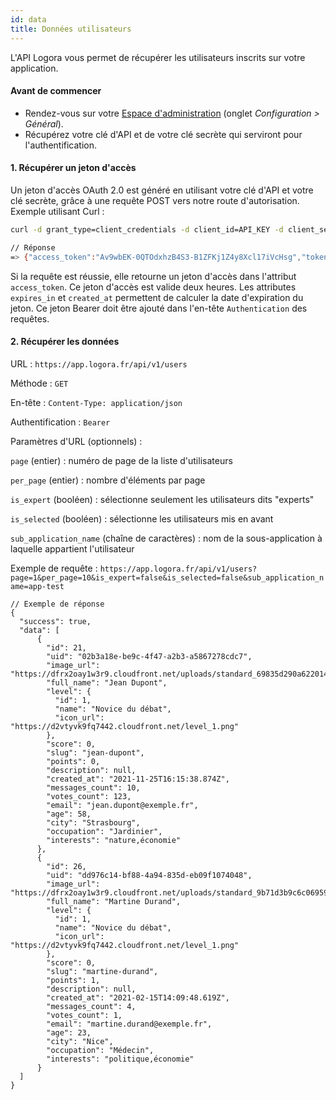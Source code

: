 ```yaml
---
id: data
title: Données utilisateurs
---
```


L'API Logora vous permet de récupérer les utilisateurs inscrits sur votre application.

#### Avant de commencer

- Rendez-vous sur votre [Espace d'administration](https://admin.logora.fr) (onglet *Configuration > Général*).
- Récupérez votre clé d'API et de votre clé secrète qui serviront pour l'authentification.

#### 1. Récupérer un jeton d'accès

Un jeton d'accès OAuth 2.0 est généré en utilisant votre clé d'API et votre clé secrète, grâce à une requête POST vers notre route d'autorisation. Exemple utilisant Curl :

```bash
curl -d grant_type=client_credentials -d client_id=API_KEY -d client_secret=API_SECRET -d scopes=admin https://app.logora.fr/oauth/token

// Réponse  
=> {"access_token":"Av9wbEK-0QTOdxhzB4S3-B1ZFKj1Z4y8Xcl17iVcHsg","token_type":"Bearer","expires_in":7200,"created_at":1579688184}
```

Si la requête est réussie, elle retourne un jeton d'accès dans l'attribut `access_token`. Ce jeton d'accès est valide deux heures. Les attributes `expires_in` et `created_at` permettent de calculer la date d'expiration du jeton.
Ce jeton Bearer doit être ajouté dans l'en-tête `Authentication` des requêtes.

#### 2. Récupérer les données

URL : `https://app.logora.fr/api/v1/users`

Méthode : `GET`

En-tête : `Content-Type: application/json`

Authentification : `Bearer`

Paramètres d'URL (optionnels) :

`page` (entier) : numéro de page de la liste d'utilisateurs

`per_page` (entier) : nombre d'éléments par page

`is_expert` (booléen) : sélectionne seulement les utilisateurs dits "experts"

`is_selected` (booléen) : sélectionne les utilisateurs mis en avant

`sub_application_name` (chaîne de caractères) : nom de la sous-application à laquelle appartient l'utilisateur

Exemple de requête :
`https://app.logora.fr/api/v1/users?page=1&per_page=10&is_expert=false&is_selected=false&sub_application_name=app-test`

```
// Exemple de réponse
{
  "success": true,
  "data": [
      {
        "id": 21,
        "uid": "02b3a18e-be9c-4f47-a2b3-a5867278cdc7",
        "image_url": "https://dfrx2oay1w3r9.cloudfront.net/uploads/standard_69835d290a622014fa921df8287b7fd7.jpg",
        "full_name": "Jean Dupont",
        "level": {
          "id": 1,
          "name": "Novice du débat",
          "icon_url": "https://d2vtyvk9fq7442.cloudfront.net/level_1.png"
        },
        "score": 0,
        "slug": "jean-dupont",
        "points": 0,
        "description": null,
        "created_at": "2021-11-25T16:15:38.874Z",
        "messages_count": 10,
        "votes_count": 123,
        "email": "jean.dupont@exemple.fr",
        "age": 58,
        "city": "Strasbourg",
        "occupation": "Jardinier",
        "interests": "nature,économie"
      },
      {
        "id": 26,
        "uid": "dd976c14-bf88-4a94-835d-eb09f1074048",
        "image_url": "https://dfrx2oay1w3r9.cloudfront.net/uploads/standard_9b71d3b9c6c06959dbc58ea3f0a128d0.jpg",
        "full_name": "Martine Durand",
        "level": {
          "id": 1,
          "name": "Novice du débat",
          "icon_url": "https://d2vtyvk9fq7442.cloudfront.net/level_1.png"
        },
        "score": 0,
        "slug": "martine-durand",
        "points": 1,
        "description": null,
        "created_at": "2021-02-15T14:09:48.619Z",
        "messages_count": 4,
        "votes_count": 1,
        "email": "martine.durand@exemple.fr",
        "age": 23,
        "city": "Nice",
        "occupation": "Médecin",
        "interests": "politique,économie"
      }
  ]
}
```
